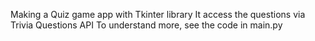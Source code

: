 Making a Quiz game app with Tkinter library
It access the questions via Trivia Questions API
To understand more, see the code in main.py

